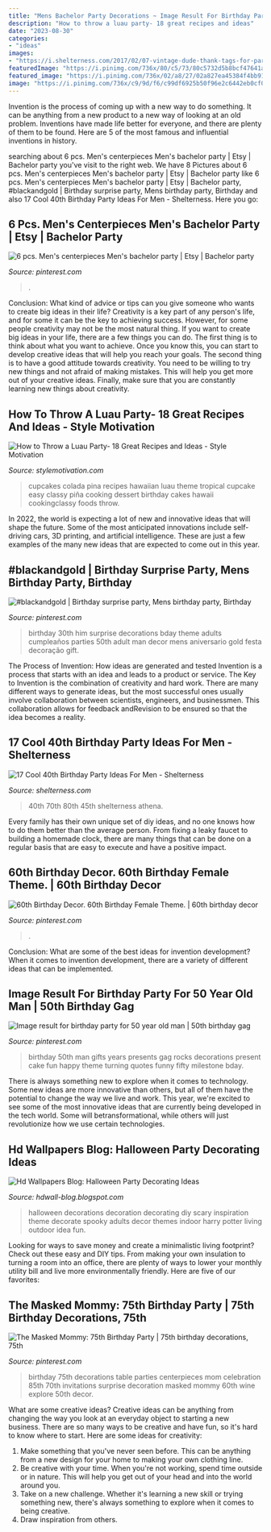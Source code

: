 ```yaml
---
title: "Mens Bachelor Party Decorations ~ Image Result For Birthday Party For 50 Year Old Man"
description: "How to throw a luau party- 18 great recipes and ideas"
date: "2023-08-30"
categories:
- "ideas"
images:
- "https://i.shelterness.com/2017/02/07-vintage-dude-thank-tags-for-party-favors.jpg"
featuredImage: "https://i.pinimg.com/736x/80/c5/73/80c5732d5b8bcf47641a146b50b8d1d5.jpg"
featured_image: "https://i.pinimg.com/736x/02/a8/27/02a827ea45384f4bb910016c8ed9fdc8--th-birthday-parties-th-birthday-party.jpg"
image: "https://i.pinimg.com/736x/c9/9d/f6/c99df6925b50f96e2c6442eb0cf01d13.jpg"
---
```



Invention is the process of coming up with a new way to do something. It can be anything from a new product to a new way of looking at an old problem. Inventions have made life better for everyone, and there are plenty of them to be found. Here are 5 of the most famous and influential inventions in history.

	

		
searching about 6 pcs. Men&#039;s centerpieces Men&#039;s bachelor party | Etsy | Bachelor party you've visit to the right web. We have 8 Pictures about 6 pcs. Men&#039;s centerpieces Men&#039;s bachelor party | Etsy | Bachelor party like 6 pcs. Men&#039;s centerpieces Men&#039;s bachelor party | Etsy | Bachelor party, #blackandgold | Birthday surprise party, Mens birthday party, Birthday and also 17 Cool 40th Birthday Party Ideas For Men - Shelterness. Here you go:
		
    
## 6 Pcs. Men&#039;s Centerpieces Men&#039;s Bachelor Party | Etsy | Bachelor Party

<img loading=lazy src="https://i.pinimg.com/736x/49/3c/3d/493c3d8c0826eb1334864f2ae12a3292.jpg" onerror="this.onerror=null;this.src='https://tse4.mm.bing.net/th?id=OIP.Xse-yNZayB70whuEZM3lTAHaJ_&amp;pid=15.1';" alt="6 pcs. Men&#039;s centerpieces Men&#039;s bachelor party | Etsy | Bachelor party">

_Source: pinterest.com_

>. 

	

Conclusion: What kind of advice or tips can you give someone who wants to create big ideas in their life?
Creativity is a key part of any person's life, and for some it can be the key to achieving success. However, for some people creativity may not be the most natural thing. If you want to create big ideas in your life, there are a few things you can do. The first thing is to think about what you want to achieve. Once you know this, you can start to develop creative ideas that will help you reach your goals. The second thing is to have a good attitude towards creativity. You need to be willing to try new things and not afraid of making mistakes. This will help you get more out of your creative ideas. Finally, make sure that you are constantly learning new things about creativity.

    
## How To Throw A Luau Party- 18 Great Recipes And Ideas - Style Motivation

<img loading=lazy src="https://www.nobiggie.net/wp-content/uploads/2018/02/Pina-Colada-Cupcakes-25-Hawaiian-Party-Foods.jpg" onerror="this.onerror=null;this.src='https://tse2.mm.bing.net/th?id=OIP.LjBu1DHDKlFP8cCkgGdSiAHaLH&amp;pid=15.1';" alt="How to Throw a Luau Party- 18 Great Recipes and Ideas - Style Motivation">

_Source: stylemotivation.com_

>cupcakes colada pina recipes hawaiian luau theme tropical cupcake easy classy piña cooking dessert birthday cakes hawaii cookingclassy foods throw. 

	

In 2022, the world is expecting a lot of new and innovative ideas that will shape the future. Some of the most anticipated innovations include self-driving cars, 3D printing, and artificial intelligence. These are just a few examples of the many new ideas that are expected to come out in this year.

    
## #blackandgold | Birthday Surprise Party, Mens Birthday Party, Birthday

<img loading=lazy src="https://i.pinimg.com/736x/c9/9d/f6/c99df6925b50f96e2c6442eb0cf01d13.jpg" onerror="this.onerror=null;this.src='https://tse3.mm.bing.net/th?id=OIP.d4NaEcoG2tH5HHk7a-CEQQHaJ4&amp;pid=15.1';" alt="#blackandgold | Birthday surprise party, Mens birthday party, Birthday">

_Source: pinterest.com_

>birthday 30th him surprise decorations bday theme adults cumpleaños parties 50th adult man decor mens aniversario gold festa decoração gift. 

	

The Process of Invention: How ideas are generated and tested
Invention is a process that starts with an idea and leads to a product or service. The Key to Invention is the combination of creativity and hard work. There are many different ways to generate ideas, but the most successful ones usually involve collaboration between scientists, engineers, and businessmen. This collaboration allows for feedback andRevision to be ensured so that the idea becomes a reality.

    
## 17 Cool 40th Birthday Party Ideas For Men - Shelterness

<img loading=lazy src="https://i.shelterness.com/2017/02/07-vintage-dude-thank-tags-for-party-favors.jpg" onerror="this.onerror=null;this.src='https://tse4.mm.bing.net/th?id=OIP.Ne2XOytjrLigGekK1BxSpwHaJ4&amp;pid=15.1';" alt="17 Cool 40th Birthday Party Ideas For Men - Shelterness">

_Source: shelterness.com_

>40th 70th 80th 45th shelterness athena. 

	

Every family has their own unique set of diy ideas, and no one knows how to do them better than the average person. From fixing a leaky faucet to building a homemade clock, there are many things that can be done on a regular basis that are easy to execute and have a positive impact.

    
## 60th Birthday Decor. 60th Birthday Female Theme. | 60th Birthday Decor

<img loading=lazy src="https://i.pinimg.com/736x/80/c5/73/80c5732d5b8bcf47641a146b50b8d1d5.jpg" onerror="this.onerror=null;this.src='https://tse4.mm.bing.net/th?id=OIP.evdPpkvtiJ6da-XCcv010gHaGt&amp;pid=15.1';" alt="60th Birthday Decor. 60th Birthday Female Theme. | 60th birthday decor">

_Source: pinterest.com_

>. 

	

Conclusion: What are some of the best ideas for invention development?
When it comes to invention development, there are a variety of different ideas that can be implemented.

    
## Image Result For Birthday Party For 50 Year Old Man | 50th Birthday Gag

<img loading=lazy src="https://i.pinimg.com/736x/bf/31/7a/bf317a06b7888b095f63c5af68ed8bb3.jpg" onerror="this.onerror=null;this.src='https://tse3.mm.bing.net/th?id=OIP.H3-8pqt9mx4_xlF4A0Pk8gHaJO&amp;pid=15.1';" alt="Image result for birthday party for 50 year old man | 50th birthday gag">

_Source: pinterest.com_

>birthday 50th man gifts years presents gag rocks decorations present cake fun happy theme turning quotes funny fifty milestone bday. 

	

There is always something new to explore when it comes to technology. Some new ideas are more innovative than others, but all of them have the potential to change the way we live and work. This year, we're excited to see some of the most innovative ideas that are currently being developed in the tech world. Some will betransformational, while others will just revolutionize how we use certain technologies.

    
## Hd Wallpapers Blog: Halloween Party Decorating Ideas

<img loading=lazy src="https://1.bp.blogspot.com/-wf6_udffxCk/Um3hkyzxPsI/AAAAAAAAHNI/L05RgNEuHLc/s1600/Halloween+Party+Decorating+Ideas+17.jpg" onerror="this.onerror=null;this.src='https://tse3.mm.bing.net/th?id=OIP.5ChqjuzcjcJmQLBJPEURLAHaFj&amp;pid=15.1';" alt="Hd Wallpapers Blog: Halloween Party Decorating Ideas">

_Source: hdwall-blog.blogspot.com_

>halloween decorations decoration decorating diy scary inspiration theme decorate spooky adults decor themes indoor harry potter living outdoor idea fun. 

	

Looking for ways to save money and create a minimalistic living footprint? Check out these easy and DIY tips. From making your own insulation to turning a room into an office, there are plenty of ways to lower your monthly utility bill and live more environmentally friendly. Here are five of our favorites: 

    
## The Masked Mommy: 75th Birthday Party | 75th Birthday Decorations, 75th

<img loading=lazy src="https://i.pinimg.com/736x/02/a8/27/02a827ea45384f4bb910016c8ed9fdc8--th-birthday-parties-th-birthday-party.jpg" onerror="this.onerror=null;this.src='https://tse3.mm.bing.net/th?id=OIP.CZuw4NyuBy-cS9YysVoGzAHaJ4&amp;pid=15.1';" alt="The Masked Mommy: 75th Birthday Party | 75th birthday decorations, 75th">

_Source: pinterest.com_

>birthday 75th decorations table parties centerpieces mom celebration 85th 70th invitations surprise decoration masked mommy 60th wine explore 50th decor. 

	

What are some creative ideas?
Creative ideas can be anything from changing the way you look at an everyday object to starting a new business. There are so many ways to be creative and have fun, so it's hard to know where to start. Here are some ideas for creativity: 
1. Make something that you've never seen before. This can be anything from a new design for your home to making your own clothing line. 
2. Be creative with your time. When you're not working, spend time outside or in nature. This will help you get out of your head and into the world around you. 
3. Take on a new challenge. Whether it's learning a new skill or trying something new, there's always something to explore when it comes to being creative. 
4. Draw inspiration from others.

